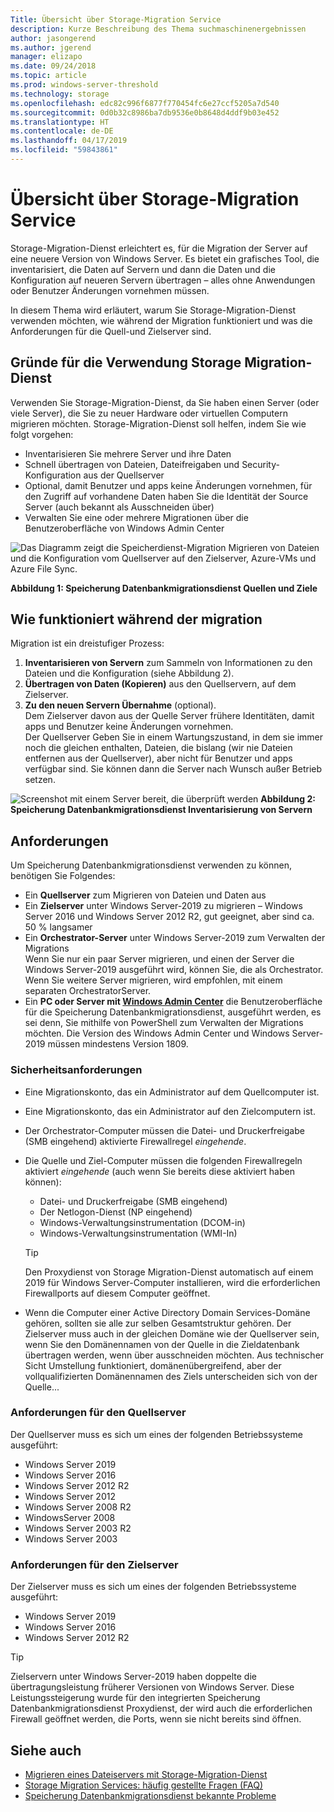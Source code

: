 ```yaml
---
Title: Übersicht über Storage-Migration Service
description: Kurze Beschreibung des Thema suchmaschinenergebnissen
author: jasongerend
ms.author: jgerend
manager: elizapo
ms.date: 09/24/2018
ms.topic: article
ms.prod: windows-server-threshold
ms.technology: storage
ms.openlocfilehash: edc82c996f6877f770454fc6e27ccf5205a7d540
ms.sourcegitcommit: 0d0b32c8986ba7db9536e0b8648d4ddf9b03e452
ms.translationtype: HT
ms.contentlocale: de-DE
ms.lasthandoff: 04/17/2019
ms.locfileid: "59843861"
---
```

# <a name="storage-migration-service-overview"></a>Übersicht über Storage-Migration Service

Storage-Migration-Dienst erleichtert es, für die Migration der Server auf eine neuere Version von Windows Server. Es bietet ein grafisches Tool, die inventarisiert, die Daten auf Servern und dann die Daten und die Konfiguration auf neueren Servern übertragen – alles ohne Anwendungen oder Benutzer Änderungen vornehmen müssen.

In diesem Thema wird erläutert, warum Sie Storage-Migration-Dienst verwenden möchten, wie während der Migration funktioniert und was die Anforderungen für die Quell-und Zielserver sind.

## <a name="why-use-storage-migration-service"></a>Gründe für die Verwendung Storage Migration-Dienst

Verwenden Sie Storage-Migration-Dienst, da Sie haben einen Server (oder viele Server), die Sie zu neuer Hardware oder virtuellen Computern migrieren möchten. Storage-Migration-Dienst soll helfen, indem Sie wie folgt vorgehen:

- Inventarisieren Sie mehrere Server und ihre Daten
- Schnell übertragen von Dateien, Dateifreigaben und Security-Konfiguration aus der Quellserver
- Optional, damit Benutzer und apps keine Änderungen vornehmen, für den Zugriff auf vorhandene Daten haben Sie die Identität der Source Server (auch bekannt als Ausschneiden über)
- Verwalten Sie eine oder mehrere Migrationen über die Benutzeroberfläche von Windows Admin Center

![Das Diagramm zeigt die Speicherdienst-Migration Migrieren von Dateien und die Konfiguration vom Quellserver auf den Zielserver, Azure-VMs und Azure File Sync.](media\overview\storage-migration-service-diagram.png)

**Abbildung 1: Speicherung Datenbankmigrationsdienst Quellen und Ziele**

## <a name="how-the-migration-process-works"></a>Wie funktioniert während der migration

Migration ist ein dreistufiger Prozess:

1. **Inventarisieren von Servern** zum Sammeln von Informationen zu den Dateien und die Konfiguration (siehe Abbildung 2).
2. **Übertragen von Daten (Kopieren)** aus den Quellservern, auf dem Zielserver.
3. **Zu den neuen Servern Übernahme** (optional).<br>Dem Zielserver davon aus der Quelle Server frühere Identitäten, damit apps und Benutzer keine Änderungen vornehmen. <br>Der Quellserver Geben Sie in einem Wartungszustand, in dem sie immer noch die gleichen enthalten, Dateien, die bislang (wir nie Dateien entfernen aus der Quellserver), aber nicht für Benutzer und apps verfügbar sind. Sie können dann die Server nach Wunsch außer Betrieb setzen.

![Screenshot mit einem Server bereit, die überprüft werden](media/migrate/inventory.png)
**Abbildung 2: Speicherung Datenbankmigrationsdienst Inventarisierung von Servern**

## <a name="requirements"></a>Anforderungen

Um Speicherung Datenbankmigrationsdienst verwenden zu können, benötigen Sie Folgendes:

- Ein **Quellserver** zum Migrieren von Dateien und Daten aus
- Ein **Zielserver** unter Windows Server-2019 zu migrieren – Windows Server 2016 und Windows Server 2012 R2, gut geeignet, aber sind ca. 50 % langsamer
- Ein **Orchestrator-Server** unter Windows Server-2019 zum Verwalten der Migrations  <br>Wenn Sie nur ein paar Server migrieren, und einen der Server die Windows Server-2019 ausgeführt wird, können Sie, die als Orchestrator. Wenn Sie weitere Server migrieren, wird empfohlen, mit einem separaten OrchestratorServer.
- Ein **PC oder Server mit [Windows Admin Center](../../manage/windows-admin-center/understand/windows-admin-center.md)**  die Benutzeroberfläche für die Speicherung Datenbankmigrationsdienst, ausgeführt werden, es sei denn, Sie mithilfe von PowerShell zum Verwalten der Migrations möchten. Die Version des Windows Admin Center und Windows Server-2019 müssen mindestens Version 1809. 

### <a name="security-requirements"></a>Sicherheitsanforderungen

- Eine Migrationskonto, das ein Administrator auf dem Quellcomputer ist.
- Eine Migrationskonto, das ein Administrator auf den Zielcomputern ist.
- Der Orchestrator-Computer müssen die Datei- und Druckerfreigabe (SMB eingehend) aktivierte Firewallregel *eingehende*.
- Die Quelle und Ziel-Computer müssen die folgenden Firewallregeln aktiviert *eingehende* (auch wenn Sie bereits diese aktiviert haben können):
  - Datei- und Druckerfreigabe (SMB eingehend)
  - Der Netlogon-Dienst (NP eingehend)
  - Windows-Verwaltungsinstrumentation (DCOM-in)
  - Windows-Verwaltungsinstrumentation (WMI-In)
  
  > [!TIP]
  > Den Proxydienst von Storage Migration-Dienst automatisch auf einem 2019 für Windows Server-Computer installieren, wird die erforderlichen Firewallports auf diesem Computer geöffnet.
- Wenn die Computer einer Active Directory Domain Services-Domäne gehören, sollten sie alle zur selben Gesamtstruktur gehören. Der Zielserver muss auch in der gleichen Domäne wie der Quellserver sein, wenn Sie den Domänennamen von der Quelle in die Zieldatenbank übertragen werden, wenn über ausschneiden möchten. Aus technischer Sicht Umstellung funktioniert, domänenübergreifend, aber der vollqualifizierten Domänennamen des Ziels unterscheiden sich von der Quelle...

### <a name="requirements-for-source-servers"></a>Anforderungen für den Quellserver

Der Quellserver muss es sich um eines der folgenden Betriebssysteme ausgeführt:

- Windows Server 2019
- Windows Server 2016
- Windows Server 2012 R2
- Windows Server 2012
- Windows Server 2008 R2
- WindowsServer 2008
- Windows Server 2003 R2
- Windows Server 2003

### <a name="requirements-for-destination-servers"></a>Anforderungen für den Zielserver

Der Zielserver muss es sich um eines der folgenden Betriebssysteme ausgeführt:

- Windows Server 2019
- Windows Server 2016
- Windows Server 2012 R2

> [!TIP]
> Zielservern unter Windows Server-2019 haben doppelte die übertragungsleistung früherer Versionen von Windows Server. Diese Leistungssteigerung wurde für den integrierten Speicherung Datenbankmigrationsdienst Proxydienst, der wird auch die erforderlichen Firewall geöffnet werden, die Ports, wenn sie nicht bereits sind öffnen.

## <a name="see-also"></a>Siehe auch

- [Migrieren eines Dateiservers mit Storage-Migration-Dienst](migrate-data.md)
- [Storage Migration Services: häufig gestellte Fragen (FAQ)](faq.md)
- [Speicherung Datenbankmigrationsdienst bekannte Probleme](known-issues.md)